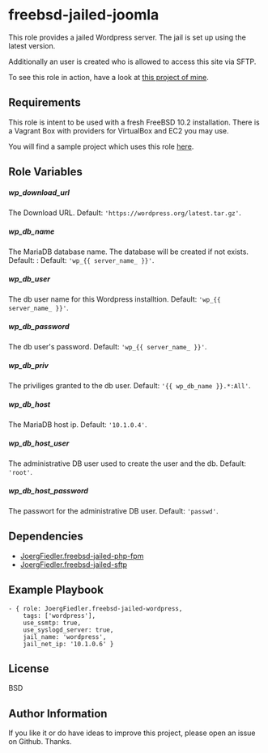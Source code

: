 freebsd-jailed-joomla
=========

This role provides a jailed Wordpress server. The jail is set up using the latest version.

Additionally an user is created who is allowed to access this site via SFTP.

To see this role in action, have a look at [this project of mine](https://github.com/JoergFiedler/freebsd-ansible-demo).

Requirements
------------

This role is intent to be used with a fresh FreeBSD 10.2 installation. There is a Vagrant Box with providers for VirtualBox and EC2 you may use.

You will find a sample project which uses this role [here](https://github.com/JoergFiedler/freebsd-ansible-demo).

Role Variables
--------------

##### wp_download_url
The Download URL. Default: `'https://wordpress.org/latest.tar.gz'`.

##### wp_db_name
The MariaDB database name. The database will be created if not exists. Default: : Default: `'wp_{{ server_name_ }}'`.

##### wp_db_user
The db user name for this Wordpress installtion. Default: `'wp_{{ server_name_ }}'`.

##### wp_db_password
The db user's password. Default: `'wp_{{ server_name_ }}'`.

##### wp_db_priv
The priviliges granted to the db user. Default: `'{{ wp_db_name }}.*:All'`.

##### wp_db_host
The MariaDB host ip. Default: `'10.1.0.4'`.

##### wp_db_host_user
The administrative DB user used to create the user and the db. Default: `'root'`.

##### wp_db_host_password
The passwort for the administrative DB user. Default: `'passwd'`.

Dependencies
------------

- [JoergFiedler.freebsd-jailed-php-fpm](https://galaxy.ansible.com/JoergFiedler/freebsd-jailed-php-fpm)
- [JoergFiedler.freebsd-jailed-sftp](https://galaxy.ansible.com/JoergFiedler/freebsd-jailed-sftp)

Example Playbook
----------------

    - { role: JoergFiedler.freebsd-jailed-wordpress,
        tags: ['wordpress'],
        use_ssmtp: true,
        use_syslogd_server: true,
        jail_name: 'wordpress',
        jail_net_ip: '10.1.0.6' }

License
-------

BSD

Author Information
------------------

If you like it or do have ideas to improve this project, please open an issue on Github. Thanks.

